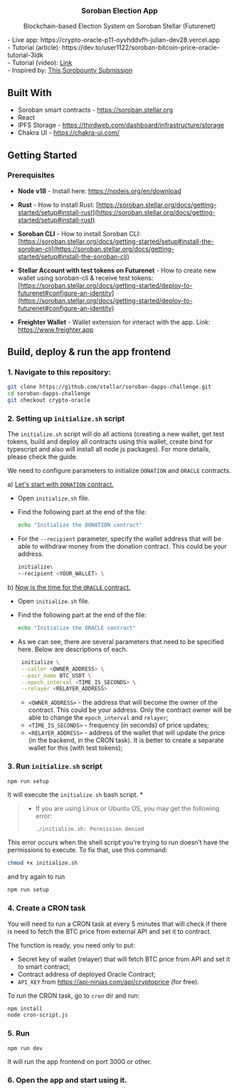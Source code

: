 <div>

<h3 align="center">Soroban Election App</h3>

  <p align="center"> Blockchain-based Election System on Soroban Stellar (Futurenet)</p>
    - Live app: https://crypto-oracle-p11-oyvhddvfh-julian-dev28.vercel.app<br/>
    - Tutorial (article): https://dev.to/user1122/soroban-bitcoin-price-oracle-tutorial-3ldk<br/>
    - Tutorial (video): <a href="https://www.youtube.com/watch?v=YEHb36HEUyc">Link</a><br/>
    - Inspired by: <a href="https://github.com/stellar/sorobounty-spectacular/discussions/29">This Sorobounty Submission</a>
</div>

## Built With

- Soroban smart contracts - https://soroban.stellar.org
- React
- IPFS Storage - https://thirdweb.com/dashboard/infrastructure/storage
- Chakra UI - https://chakra-ui.com/

## Getting Started

### Prerequisites

- **Node v18** - Install here: https://nodejs.org/en/download
- **Rust** - How to install Rust:
  [https://soroban.stellar.org/docs/getting-started/setup#install-rust](https://soroban.stellar.org/docs/getting-started/setup#install-rust)

- **Soroban CLI** - How to install Soroban CLI:
  [https://soroban.stellar.org/docs/getting-started/setup#install-the-soroban-cli](https://soroban.stellar.org/docs/getting-started/setup#install-the-soroban-cli)
- **Stellar Account with test tokens on Futurenet** - How to create new wallet using soroban-cli & receive test tokens:
  [https://soroban.stellar.org/docs/getting-started/deploy-to-futurenet#configure-an-identity](https://soroban.stellar.org/docs/getting-started/deploy-to-futurenet#configure-an-identity)

- **Freighter Wallet** - Wallet extension for interact with the app. Link: https://www.freighter.app

## Build, deploy & run the app frontend

### 1. Navigate to this repository:

```sh
git clone https://github.com/stellar/soroban-dapps-challenge.git
cd soroban-dapps-challenge
git checkout crypto-oracle
```

### 2. Setting up `initialize.sh` script

The `initialize.sh` script will do all actions (creating a new wallet, get test tokens, build and deploy all contracts using this wallet, create bind for typescript and also will install all node js packages). For more details, please check the guide.

We need to configure parameters to initialize `DONATION` and `ORACLE` contracts.

a) <ins>Let's start with `DONATION` contract.</ins>

- Open `initialize.sh` file.
- Find the following part at the end of the file:

  ```sh
  echo "Initialize the DONATION contract"
  ```

- For the `--recipient` parameter, specify the wallet address that will be able to withdraw money from the donation contract. This could be your address.

  ```sh
  initialize\
  --recipient <YOUR_WALLET> \
  ```

b) <ins>Now is the time for the `ORACLE` contract.</ins>

- Open `initialize.sh` file.
- Find the following part at the end of the file:

  ```sh
  echo "Initialize the ORACLE contract"
  ```

- As we can see, there are several parameters that need to be specified here. Below are descriptions of each.

  ```sh
   initialize \
   --caller <OWNER_ADDRESS> \
   --pair_name BTC_USDT \
   --epoch_interval <TIME_IS_SECONDS> \
   --relayer <RELAYER_ADDRESS>
  ```

  - `<OWNER_ADDRESS>` - the address that will become the owner of the contract. This could be your address. Only the contract owner will be able to change the `epoch_interval` and `relayer`;
  - `<TIME_IS_SECONDS>` - frequency (in seconds) of price updates;
  - `<RELAYER_ADDRESS>` - address of the wallet that will update the price (in the backend, in the CRON task). It is better to create a separate wallet for this (with test tokens);

### 3. Run `initialize.sh` script

```sh
npm run setup
```

It will execute the `initialize.sh` bash script. \*

> - If you are using Linux or Ubuntu OS, you may get the following error:
>
>   `./initialize.sh: Permission denied`

This error occurs when the shell script you’re trying to run doesn’t have the permissions to execute. To fix that, use this command:

```sh
chmod +x initialize.sh
```

and try again to run

```sh
npm run setup
```

### 4. Create a CRON task

You will need to run a CRON task at every 5 minutes that will check if there is need to fetch the BTC price from external API and set it to contract.

The function is ready, you need only to put:

- Secret key of wallet (relayer) that will fetch BTC price from API and set it to smart contract;
- Contract address of deployed Oracle Contract;
- `API_KEY` from https://api-ninjas.com/api/cryptoprice (for free).

To run the CRON task, go to `cron` dir and run:

```sh
npm install
node cron-script.js
```

### 5. Run

```sh
npm run dev
```

It will run the app frontend on port 3000 or other.

### 6. Open the app and start using it.
